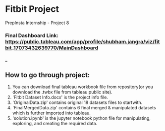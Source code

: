 # Fitbit Project
PrepInsta Internship - Project 8
### Final Dashboard Link: https://public.tableau.com/app/profile/shubham.jangra/viz/fitbit_17073432639770/MainDashboard
#### _
## How to go through project:
1) You can download final tableau workbook file from repository(or you download the .twbx file from tableau public site).
2) 'Fitbit Dataset Info.docx' is the project info file.
3) 'OriginalData.zip' contains original 18 datasets files to startwith.
4) 'FinalMergedData.zip' contains 6 final merged & manipulated datasets which is further imported into tableau.
5) 'solution.ipynb' is the jupyter notebook python file for manipulating, exploring, and creating the required data.
